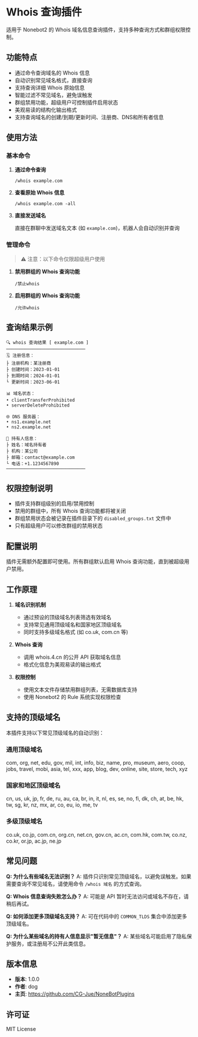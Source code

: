 # Whois 查询插件

适用于 Nonebot2 的 Whois 域名信息查询插件，支持多种查询方式和群组权限控制。

## 功能特点

- 通过命令查询域名的 Whois 信息
- 自动识别常见域名格式，直接查询
- 支持查询详细 Whois 原始信息
- 智能过滤不常见域名，避免误触发
- 群组禁用功能，超级用户可控制插件启用状态
- 美观易读的结构化输出格式
- 支持查询域名的创建/到期/更新时间、注册商、DNS和所有者信息


## 使用方法

### 基本命令

1. **通过命令查询**
   ```
   /whois example.com
   ```

2. **查看原始 Whois 信息**
   ```
   /whois example.com -all
   ```

3. **直接发送域名**
   
   直接在群聊中发送域名文本 (如 `example.com`)，机器人会自动识别并查询

### 管理命令

> ⚠️ 注意：以下命令仅限超级用户使用

1. **禁用群组的 Whois 查询功能**
   ```
   /禁止whois
   ```

2. **启用群组的 Whois 查询功能**
   ```
   /允许whois
   ```

## 查询结果示例

```
🔍 whois 查询结果 [ example.com ]
──────────────────────────────
🗓 注册信息：
├ 注册机构：某注册商
├ 创建时间：2023-01-01
├ 到期时间：2024-01-01
└ 更新时间：2023-06-01

📊 域名状态：
• clientTransferProhibited
• serverDeleteProhibited

🌐 DNS 服务器：
• ns1.example.net
• ns2.example.net

👤 持有人信息：
├ 姓名：域名持有者
├ 机构：某公司
├ 邮箱：contact@example.com
└ 电话：+1.1234567890
──────────────────────────────
```

## 权限控制说明

- 插件支持群组级别的启用/禁用控制
- 禁用的群组中，所有 Whois 查询功能都将被关闭
- 群组禁用状态会被记录在插件目录下的 `disabled_groups.txt` 文件中
- 只有超级用户可以修改群组的禁用状态

## 配置说明

插件无需额外配置即可使用。所有群组默认启用 Whois 查询功能，直到被超级用户禁用。

## 工作原理

1. **域名识别机制**
   - 通过预设的顶级域名列表筛选有效域名
   - 支持常见通用顶级域名和国家地区顶级域名
   - 同时支持多级域名格式 (如 co.uk, com.cn 等)

2. **Whois 查询**
   - 调用 whois.4.cn 的公开 API 获取域名信息
   - 格式化信息为美观易读的输出格式

3. **权限控制**
   - 使用文本文件存储禁用群组列表，无需数据库支持
   - 使用 Nonebot2 的 Rule 系统实现权限检查

## 支持的顶级域名

本插件支持以下常见顶级域名的自动识别：

### 通用顶级域名
com, org, net, edu, gov, mil, int, info, biz, name,
pro, museum, aero, coop, jobs, travel, mobi, asia, tel,
xxx, app, blog, dev, online, site, store, tech, xyz

### 国家和地区顶级域名
cn, us, uk, jp, fr, de, ru, au, ca, br, in, 
it, nl, es, se, no, fi, dk, ch, at, be, hk, 
tw, sg, kr, nz, mx, ar, co, eu, io, me, tv

### 多级顶级域名
co.uk, co.jp, com.cn, org.cn, net.cn, gov.cn, ac.cn,
com.hk, com.tw, co.nz, co.kr, or.jp, ac.jp, ne.jp

## 常见问题

**Q: 为什么有些域名无法识别？**
A: 插件只识别常见顶级域名，以避免误触发。如果需要查询不常见域名，请使用命令 `/whois 域名` 的方式查询。

**Q: Whois 信息查询失败怎么办？**
A: 可能是 API 暂时无法访问或域名不存在，请稍后再试。

**Q: 如何添加更多顶级域名支持？**
A: 可在代码中的 `COMMON_TLDS` 集合中添加更多顶级域名。

**Q: 为什么某些域名的持有人信息显示"暂无信息"？**
A: 某些域名可能启用了隐私保护服务，或注册局不公开此类信息。

## 版本信息

- **版本**: 1.0.0
- **作者**: dog
- **主页**: https://github.com/CG-Jue/NoneBotPlugins

## 许可证

MIT License